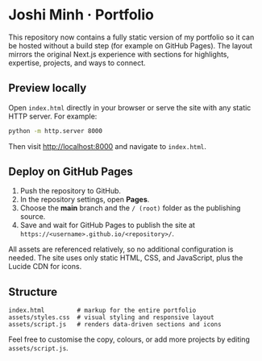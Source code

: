 # Joshi Minh · Portfolio

This repository now contains a fully static version of my portfolio so it can be hosted without a build step (for example on GitHub Pages). The layout mirrors the original Next.js experience with sections for highlights, expertise, projects, and ways to connect.

## Preview locally

Open `index.html` directly in your browser or serve the site with any static HTTP server. For example:

```bash
python -m http.server 8000
```

Then visit [http://localhost:8000](http://localhost:8000) and navigate to `index.html`.

## Deploy on GitHub Pages

1. Push the repository to GitHub.
2. In the repository settings, open **Pages**.
3. Choose the **main** branch and the `/ (root)` folder as the publishing source.
4. Save and wait for GitHub Pages to publish the site at `https://<username>.github.io/<repository>/`.

All assets are referenced relatively, so no additional configuration is needed. The site uses only static HTML, CSS, and JavaScript, plus the Lucide CDN for icons.

## Structure

```
index.html         # markup for the entire portfolio
assets/styles.css  # visual styling and responsive layout
assets/script.js   # renders data-driven sections and icons
```

Feel free to customise the copy, colours, or add more projects by editing `assets/script.js`.
